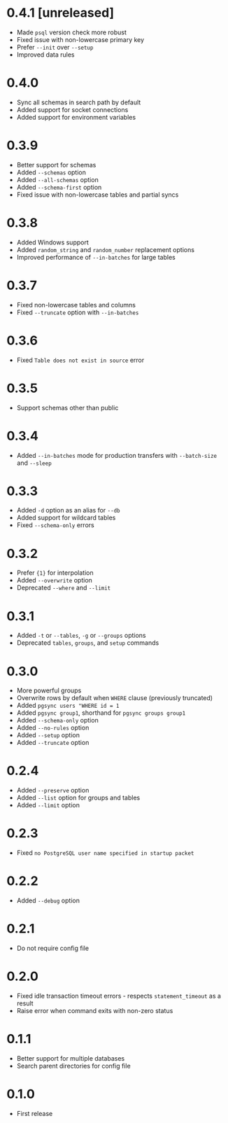 # 0.4.1 [unreleased]

- Made `psql` version check more robust
- Fixed issue with non-lowercase primary key
- Prefer `--init` over `--setup`
- Improved data rules

# 0.4.0

- Sync all schemas in search path by default
- Added support for socket connections
- Added support for environment variables

# 0.3.9

- Better support for schemas
- Added `--schemas` option
- Added `--all-schemas` option
- Added `--schema-first` option
- Fixed issue with non-lowercase tables and partial syncs

# 0.3.8

- Added Windows support
- Added `random_string` and `random_number` replacement options
- Improved performance of `--in-batches` for large tables

# 0.3.7

- Fixed non-lowercase tables and columns
- Fixed `--truncate` option with `--in-batches`

# 0.3.6

- Fixed `Table does not exist in source` error

# 0.3.5

- Support schemas other than public

# 0.3.4

- Added `--in-batches` mode for production transfers with `--batch-size` and `--sleep`

# 0.3.3

- Added `-d` option as an alias for `--db`
- Added support for wildcard tables
- Fixed `--schema-only` errors

# 0.3.2

- Prefer `{1}` for interpolation
- Added `--overwrite` option
- Deprecated `--where` and `--limit`

# 0.3.1

- Added `-t` or `--tables`, `-g` or `--groups` options
- Deprecated `tables`, `groups`, and `setup` commands

# 0.3.0

- More powerful groups
- Overwrite rows by default when `WHERE` clause (previously truncated)
- Added `pgsync users "WHERE id = 1`
- Added `pgsync group1`, shorthand for `pgsync groups group1`
- Added `--schema-only` option
- Added `--no-rules` option
- Added `--setup` option
- Added `--truncate` option

# 0.2.4

- Added `--preserve` option
- Added `--list` option for groups and tables
- Added `--limit` option

# 0.2.3

- Fixed `no PostgreSQL user name specified in startup packet`

# 0.2.2

- Added `--debug` option

# 0.2.1

- Do not require config file

# 0.2.0

- Fixed idle transaction timeout errors - respects `statement_timeout` as a result
- Raise error when command exits with non-zero status

# 0.1.1

- Better support for multiple databases
- Search parent directories for config file

# 0.1.0

- First release
